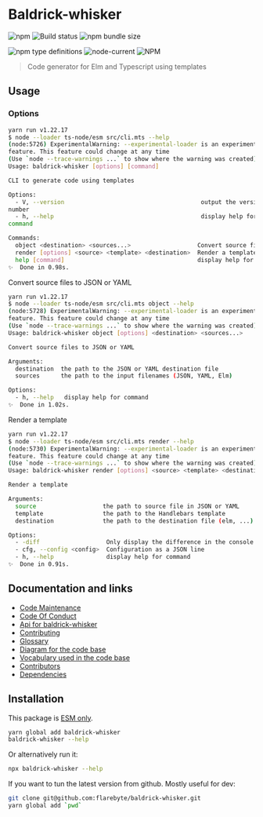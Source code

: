 # Baldrick-whisker

![npm](https://img.shields.io/npm/v/baldrick-whisker) ![Build
status](https://github.com/flarebyte/baldrick-whisker/actions/workflows/main.yml/badge.svg)
![npm bundle size](https://img.shields.io/bundlephobia/min/baldrick-whisker)

![npm type definitions](https://img.shields.io/npm/types/baldrick-whisker)
![node-current](https://img.shields.io/node/v/baldrick-whisker)
![NPM](https://img.shields.io/npm/l/baldrick-whisker)

> Code generator for Elm and Typescript using templates

## Usage

### Options

```bash
yarn run v1.22.17
$ node --loader ts-node/esm src/cli.mts --help
(node:5726) ExperimentalWarning: --experimental-loader is an experimental
feature. This feature could change at any time
(Use `node --trace-warnings ...` to show where the warning was created)
Usage: baldrick-whisker [options] [command]

CLI to generate code using templates

Options:
  - V, --version                                       output the version
number
  - h, --help                                          display help for
command

Commands:
  object <destination> <sources...>                   Convert source files to JSON or YAML
  render [options] <source> <template> <destination>  Render a template
  help [command]                                      display help for command
✨  Done in 0.98s.
```

Convert source files to JSON or YAML

```bash
yarn run v1.22.17
$ node --loader ts-node/esm src/cli.mts object --help
(node:5728) ExperimentalWarning: --experimental-loader is an experimental
feature. This feature could change at any time
(Use `node --trace-warnings ...` to show where the warning was created)
Usage: baldrick-whisker object [options] <destination> <sources...>

Convert source files to JSON or YAML

Arguments:
  destination  the path to the JSON or YAML destination file
  sources      the path to the input filenames (JSON, YAML, Elm)

Options:
  - h, --help   display help for command
✨  Done in 1.02s.
```

Render a template

```bash
yarn run v1.22.17
$ node --loader ts-node/esm src/cli.mts render --help
(node:5730) ExperimentalWarning: --experimental-loader is an experimental
feature. This feature could change at any time
(Use `node --trace-warnings ...` to show where the warning was created)
Usage: baldrick-whisker render [options] <source> <template> <destination>

Render a template

Arguments:
  source                   the path to source file in JSON or YAML
  template                 the path to the Handlebars template
  destination              the path to the destination file (elm, ...)

Options:
  - -diff                   Only display the difference in the console
  - cfg, --config <config>  Configuration as a JSON line
  - h, --help               display help for command
✨  Done in 0.91s.
```

## Documentation and links

-   [Code Maintenance](MAINTENANCE.md)
-   [Code Of Conduct](CODE_OF_CONDUCT.md)
-   [Api for baldrick-whisker](API.md)
-   [Contributing](CONTRIBUTING.md)
-   [Glossary](GLOSSARY.md)
-   [Diagram for the code base](INTERNAL.md)
-   [Vocabulary used in the code base](CODE_VOCABULARY.md)
-   [Contributors](https://github.com/flarebyte/baldrick-whisker/graphs/contributors)
-   [Dependencies](https://github.com/flarebyte/baldrick-whisker/network/dependencies)

## Installation

This package is [ESM
only](https://blog.sindresorhus.com/get-ready-for-esm-aa53530b3f77).

```bash
yarn global add baldrick-whisker
baldrick-whisker --help
```

Or alternatively run it:

```bash
npx baldrick-whisker --help
```

If you want to tun the latest version from github. Mostly useful for dev:

```bash
git clone git@github.com:flarebyte/baldrick-whisker.git
yarn global add `pwd`
```
